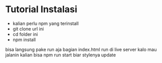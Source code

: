 # Tutorial Instalasi

- kalian perlu npm yang terinstall
- git clone url ini
- cd folder ini
- npm install

bisa langsung pake run aja bagian index.html run di live server
kalo mau jalanin kalian bisa npm run start biar stylenya update
